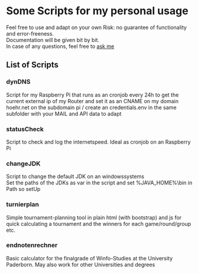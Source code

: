 # Some Scripts for my personal usage

Feel free to use and adapt on your own Risk: no guarantee of functionality and error-freeness. \
Documentation will be given bit by bit. \
In case of any questions, feel free to [ask me](mailto:admin@hoehr.net)

## List of Scripts

### dynDNS

Script for my Raspberry Pi that runs as an cronjob every 24h to get the current external ip of my Router and set it as an CNAME on my domain hoehr.net on the subdomain pi /
create an credentials.env in the same subfolder with your MAIL and API data to adapt

### statusCheck

Script to check and log the internetspeed. Ideal as cronjob on an Raspberry Pi

### changeJDK

Script to change the default JDK on an windowssystems \
Set the paths of the JDKs as var in the script and set %JAVA_HOME%\bin in Path so setUp

### turnierplan

Simple tournament-planning tool in plain html (with bootstrap) and js for quick calculating a tournament and the winners for each game/round/group etc.

### endnotenrechner

Basic calculator for the finalgrade of Winfo-Studies at the University Paderborn. May also work for other Universities and degrees
